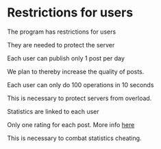 # Restrictions for users

The program has restrictions for users

They are needed to protect the server

Each user can publish only 1 post per day

We plan to thereby increase the quality of posts.

Each user can only do 100 operations in 10 seconds

This is necessary to protect servers from overload.

Statistics are linked to each user

Only one rating for each post. More info [here](https://github.com/libarty/ine_base/tree/master/en/What_is_it_for/Posts_page/Statistics)

This is necessary to combat statistics cheating.
